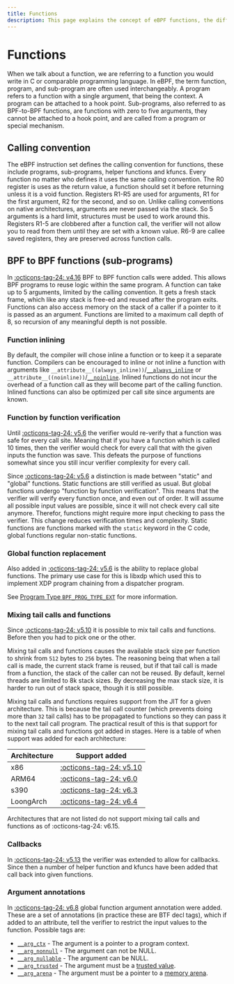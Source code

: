 ```yaml
---
title: Functions
description: This page explains the concept of eBPF functions, the different ways to use them, and how their usage has changed over time.
---
```

# Functions

When we talk about a function, we are referring to a function you would write in C or comparable programming language. In eBPF, the term function, program, and sub-program are often used interchangeably. A program refers to a function with a single argument, that being the context. A program can be attached to a hook point. Sub-programs, also referred to as BPF-to-BPF functions, are functions with zero to five arguments, they cannot be attached to a hook point, and are called from a program or special mechanism.

## Calling convention

The eBPF instruction set defines the calling convention for functions, these include programs, sub-programs, helper functions and kfuncs. Every function no matter who defines it uses the same calling convention. The R0 register is uses as the return value, a function should set it before returning unless it is a void function. Registers R1-R5 are used for arguments, R1 for the first argument, R2 for the second, and so on. Unlike calling conventions on native architectures, arguments are never passed via the stack. So 5 arguments is a hard limit, structures must be used to work around this. Registers R1-5 are clobbered after a function call, the verifier will not allow you to read from them until they are set with a known value. R6-9 are callee saved registers, they are preserved across function calls.

## BPF to BPF functions (sub-programs)

In [:octicons-tag-24: v4.16](https://github.com/torvalds/linux/commit/cc8b0b92a1699bc32f7fec71daa2bfc90de43a4d) BPF to BPF function calls were added. This allows BPF programs to reuse logic within the same program. A function can take up to 5 arguments, limited by the calling convention. It gets a fresh stack frame, which like any stack is free-ed and reused after the program exits. Functions can also access memory on the stack of a caller if a pointer to it is passed as an argument. Functions are limited to a maximum call depth of 8, so recursion of any meaningful depth is not possible.

### Function inlining

By default, the compiler will chose inline a function or to keep it a separate function. Compilers can be encouraged to inline or not inline a function with arguments like `__attribute__((always_inline))`/[`__always_inline`](../../ebpf-library/libbpf/ebpf/__always_inline.md) or `__attribute__((noinline))`/[`__noinline`](../../ebpf-library/libbpf/ebpf/__noinline.md). Inlined functions do not incur the overhead of a function call as they will become part of the calling function. Inlined functions can also be optimized per call site since arguments are known.

### Function by function verification

Until [:octicons-tag-24: v5.6](https://github.com/torvalds/linux/commit/51c39bb1d5d105a02e29aa7960f0a395086e6342) the verifier would re-verify that a function was safe for every call site. Meaning that if you have a function which is called 10 times, then the verifier would check for every call that with the given inputs the function was save. This defeats the purpose of functions somewhat since you still incur verifier complexity for every call. 

Since [:octicons-tag-24: v5.6](https://github.com/torvalds/linux/commit/51c39bb1d5d105a02e29aa7960f0a395086e6342) a distinction is made between "static" and "global" functions. Static functions are still verified as usual. But global functions undergo "function by function verification". This means that the verifier will verify every function once, and even out of order. It will assume all possible input values are possible, since it will not check every call site anymore. Therefor, functions might require more input checking to pass the verifier. This change reduces verification times and complexity. Static functions are functions marked with the `static` keyword in the C code, global functions regular non-static functions.

### Global function replacement

Also added in [:octicons-tag-24: v5.6](https://github.com/torvalds/linux/commit/be8704ff07d2374bcc5c675526f95e70c6459683) is the ability to replace global functions. The primary use case for this is libxdp which used this to implement XDP program chaining from a dispatcher program.

See [Program Type `BPF_PROG_TYPE_EXT`](../program-type/BPF_PROG_TYPE_EXT.md) for more information.

### Mixing tail calls and functions

Since [:octicons-tag-24: v5.10](https://github.com/torvalds/linux/commit/e411901c0b775a3ae7f3e2505f8d2d90ac696178) it is possible to mix tail calls and functions. Before then you had to pick one or the other.

Mixing tail calls and functions causes the available stack size per function to shrink from `512` bytes to `256` bytes. The reasoning being that when a tail call is made, the current stack frame is reused, but if that tail call is made from a function, the stack of the caller can not be reused. By default, kernel threads are limited to 8k stack sizes. By decreasing the max stack size, it is harder to run out of stack space, though it is still possible.

Mixing tail calls and functions requires support from the JIT for a given architecture. This is because the tail call counter (which prevents doing more than `32` tail calls) has to be propagated to functions so they can pass it to the next tail call program. The practical result of this is that support for mixing tail calls and functions got added in stages. Here is a table of when support was added for each architecture:

| Architecture | Support added |
|--------------|---------------|
| x86          | [:octicons-tag-24: v5.10](https://github.com/torvalds/linux/commit/e411901c0b775a3ae7f3e2505f8d2d90ac696178) |
| ARM64        | [:octicons-tag-24: v6.0](https://github.com/torvalds/linux/commit/d4609a5d8c70d21b4a3f801cf896a3c16c613fe1) |
| s390         | [:octicons-tag-24: v6.3](https://github.com/torvalds/linux/commit/dd691e847d28ac5f8b8e3005be44fd0e46722809) |
| LoongArch    | [:octicons-tag-24: v6.4](https://github.com/torvalds/linux/commit/bb035ef0cc91e115faa80187ac8886a7f1914d06) |

Architectures that are not listed do not support mixing tail calls and functions as of :octicons-tag-24: v6.15.

### Callbacks

In [:octicons-tag-24: v5.13](https://github.com/torvalds/linux/commit/69c087ba6225b574afb6e505b72cb75242a3d844) the verifier was extended to allow for callbacks. Since then a number of helper function and kfuncs have been added that call back into given functions.

### Argument annotations

In [:octicons-tag-24: v6.8](https://github.com/torvalds/linux/commit/94e1c70a34523b5e1529e4ec508316acc6a26a2b) global function argument annotation were added. These are a set of annotations (in practice these are BTF decl tags), which if added to an attribute, tell the verifier to restrict the input values to the function. Possible tags are:

* [`__arg_ctx`](../../ebpf-library/libbpf/ebpf/__arg_ctx.md) - The argument is a pointer to a program context.
* [`__arg_nonnull`](../../ebpf-library/libbpf/ebpf/__arg_nonnull.md) - The argument can not be NULL.
* [`__arg_nullable`](../../ebpf-library/libbpf/ebpf/__arg_nullable.md) - The argument can be NULL.
* [`__arg_trusted`](../../ebpf-library/libbpf/ebpf/__arg_trusted.md) - The argument must be a [trusted value](kfuncs.md#kf_trusted_args).
* [`__arg_arena`](../../ebpf-library/libbpf/ebpf/__arg_arena.md) - The argument must be a pointer to a [memory arena](../map-type/BPF_MAP_TYPE_ARENA.md).
